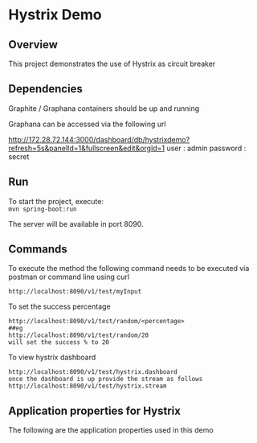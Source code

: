 # Hystrix Demo

## Overview

This project demonstrates the use of Hystrix as circuit breaker

## Dependencies

Graphite / Graphana containers should be up and running

Graphana can be accessed via the following url

http://172.28.72.144:3000/dashboard/db/hystrixdemo?refresh=5s&panelId=1&fullscreen&edit&orgId=1
user : admin
password : secret


## Run

To start the project, execute:<br/>
`mvn spring-boot:run`

The server will be available in port 8090.

## Commands

To execute the method the following command needs to be executed via postman or command line using curl

```
http://localhost:8090/v1/test/myInput 

```

To set the success percentage
```
http://localhost:8090/v1/test/random/<percentage>
##eg
http://localhost:8090/v1/test/random/20
will set the success % to 20
```
To view hystrix dashboard
```
http://localhost:8090/v1/test/hystrix.dashboard
once the dashboard is up provide the stream as follows
http://localhost:8090/v1/test/hystrix.stream

```
## Application properties for Hystrix
The following are the application properties used in this demo
```

```
